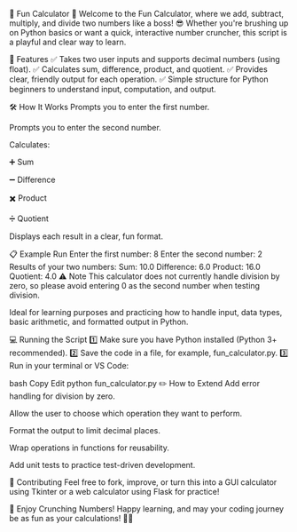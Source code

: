 🎉 Fun Calculator 🎉
Welcome to the Fun Calculator, where we add, subtract, multiply, and divide two numbers like a boss! 😎 Whether you're brushing up on Python basics or want a quick, interactive number cruncher, this script is a playful and clear way to learn.

🚀 Features
✅ Takes two user inputs and supports decimal numbers (using float).
✅ Calculates sum, difference, product, and quotient.
✅ Provides clear, friendly output for each operation.
✅ Simple structure for Python beginners to understand input, computation, and output.

🛠️ How It Works
Prompts you to enter the first number.

Prompts you to enter the second number.

Calculates:

➕ Sum

➖ Difference

✖️ Product

➗ Quotient

Displays each result in a clear, fun format.

📋 Example Run
Enter the first number: 8
Enter the second number: 2
Results of your two numbers:
Sum: 10.0
Difference: 6.0
Product: 16.0
Quotient: 4.0
⚠️ Note
This calculator does not currently handle division by zero, so please avoid entering 0 as the second number when testing division.

Ideal for learning purposes and practicing how to handle input, data types, basic arithmetic, and formatted output in Python.

💻 Running the Script
1️⃣ Make sure you have Python installed (Python 3+ recommended).
2️⃣ Save the code in a file, for example, fun_calculator.py.
3️⃣ Run in your terminal or VS Code:

bash
Copy
Edit
python fun_calculator.py
✏️ How to Extend
Add error handling for division by zero.

Allow the user to choose which operation they want to perform.

Format the output to limit decimal places.

Wrap operations in functions for reusability.

Add unit tests to practice test-driven development.

🤝 Contributing
Feel free to fork, improve, or turn this into a GUI calculator using Tkinter or a web calculator using Flask for practice!

🥳 Enjoy Crunching Numbers!
Happy learning, and may your coding journey be as fun as your calculations! 🚀✨
